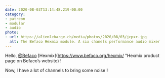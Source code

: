 ```yaml
---
date: 2020-08-03T13:14:48.219-00:00
category:
- patreon
- modular
- audio
photo:
- url: https://alienlebarge.ch/media/photos/2020/08/03/jcpxr.jpg
  alt: The Befaco Hexmix module. A six chanels performance audio mixer.
---
```

Hello, [@Befaco](https://www.twitter.com/Befaco) [Hexmix](https://www.befaco.org/hexmix/ "Hexmix product page on Befaco’s website) !

Now, I have a lot of channels to bring some noise !
